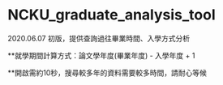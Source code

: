 # NCKU_graduate_analysis_tool
 
2020.06.07 初版，提供查詢過往畢業時間、入學方式分析

**就學期間計算方式：論文學年度(畢業年度) - 入學年度 + 1 

**開啟需約10秒，搜尋較多年的資料需要較多時間，請耐心等候
